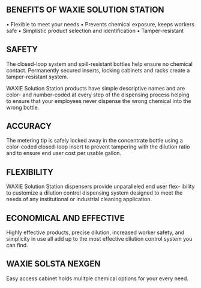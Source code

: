 ## BENEFITS OF WAXIE SOLUTION STATION
• Flexible to meet your needs
• Prevents chemical exposure, keeps workers safe
• Simplistic product selection and identification • Tamper-resistant
   
## SAFETY

The closed-loop system and spill-resistant bottles help ensure
no chemical contact. Permanently secured inserts, locking cabinets and racks create a tamper-resistant system.

WAXIE Solution Station products have simple descriptive names and are color- and number-coded at every step of the dispensing process helping to ensure that your employees never dispense the wrong chemical into the wrong bottle.

## ACCURACY

The metering tip is safely locked away in the concentrate bottle using a color-coded closed-loop insert to prevent tampering with the dilution ratio and to ensure end user cost per usable gallon.

## FLEXIBILITY

WAXIE Solution Station dispensers provide unparalleled end user flex- ibility to customize a dilution control dispensing system designed to meet the needs of any institutional or industrial cleaning application.

## ECONOMICAL AND EFFECTIVE

Highly effective products, precise dilution, increased worker safety, and simplicity in use all add up to the most effective dilution control system you can find.

## WAXIE SOLSTA NEXGEN

Easy access cabinet holds mulitple chemical options for your every need.   
   
